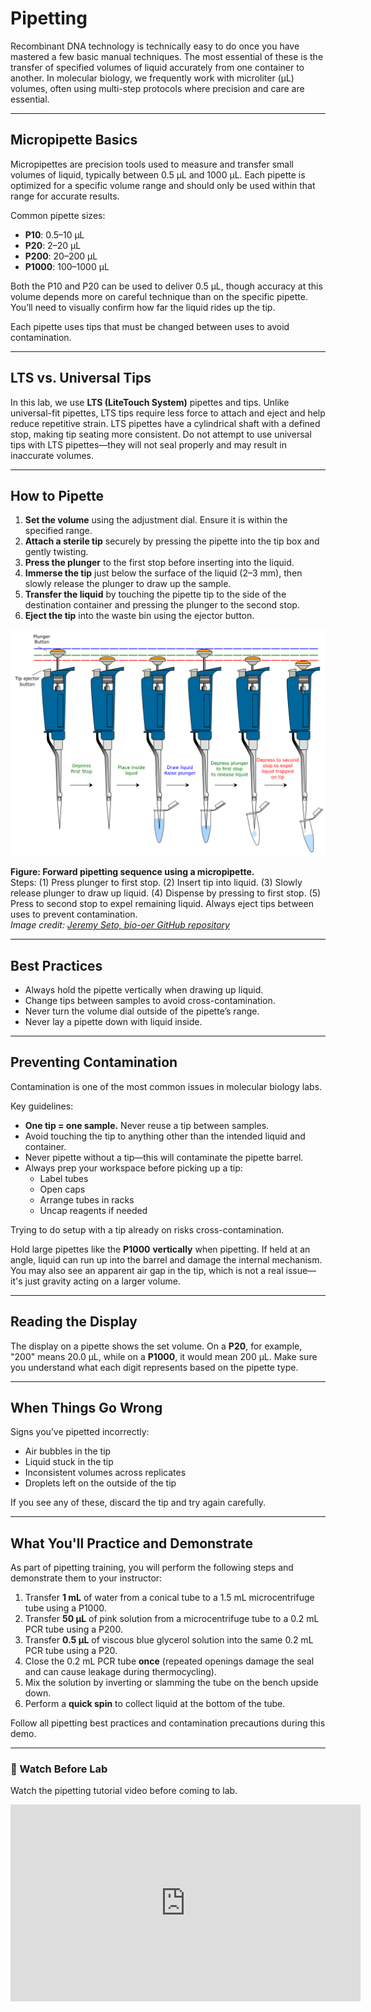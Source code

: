 # Pipetting

Recombinant DNA technology is technically easy to do once you have mastered a few basic manual techniques. The most essential of these is the transfer of specified volumes of liquid accurately from one container to another. In molecular biology, we frequently work with microliter (µL) volumes, often using multi-step protocols where precision and care are essential.

---

## Micropipette Basics

Micropipettes are precision tools used to measure and transfer small volumes of liquid, typically between 0.5 µL and 1000 µL. Each pipette is optimized for a specific volume range and should only be used within that range for accurate results.

Common pipette sizes:

- **P10**: 0.5–10 µL
- **P20**: 2–20 µL
- **P200**: 20–200 µL
- **P1000**: 100–1000 µL

Both the P10 and P20 can be used to deliver 0.5 µL, though accuracy at this volume depends more on careful technique than on the specific pipette. You’ll need to visually confirm how far the liquid rides up the tip.

Each pipette uses tips that must be changed between uses to avoid contamination.

---

## LTS vs. Universal Tips

In this lab, we use **LTS (LiteTouch System)** pipettes and tips. Unlike universal-fit pipettes, LTS tips require less force to attach and eject and help reduce repetitive strain. LTS pipettes have a cylindrical shaft with a defined stop, making tip seating more consistent. Do not attempt to use universal tips with LTS pipettes—they will not seal properly and may result in inaccurate volumes.

---

## How to Pipette

1. **Set the volume** using the adjustment dial. Ensure it is within the specified range.
2. **Attach a sterile tip** securely by pressing the pipette into the tip box and gently twisting.
3. **Press the plunger** to the first stop before inserting into the liquid.
4. **Immerse the tip** just below the surface of the liquid (2–3 mm), then slowly release the plunger to draw up the sample.
5. **Transfer the liquid** by touching the pipette tip to the side of the destination container and pressing the plunger to the second stop.
6. **Eject the tip** into the waste bin using the ejector button.

![Illustration showing the correct sequence for forward pipetting using a blue micropipette. Steps include pressing to the first stop, immersing tip, drawing up liquid, dispensing to the first stop, and pressing to the second stop to expel remaining liquid. Each step is labeled and the plunger positions are color-coded for clarity.](../images/pipetting_sequence.png)

**Figure: Forward pipetting sequence using a micropipette.**  
Steps: (1) Press plunger to first stop. (2) Insert tip into liquid. (3) Slowly release plunger to draw up liquid. (4) Dispense by pressing to first stop. (5) Press to second stop to expel remaining liquid. Always eject tips between uses to prevent contamination.  
*Image credit: [Jeremy Seto, bio-oer GitHub repository](https://raw.githubusercontent.com/jeremyseto/bio-oer/master/figures/molecular/pipetting/pipetting_sequence.png)*

---

## Best Practices

- Always hold the pipette vertically when drawing up liquid.
- Change tips between samples to avoid cross-contamination.
- Never turn the volume dial outside of the pipette’s range.
- Never lay a pipette down with liquid inside.

---

## Preventing Contamination

Contamination is one of the most common issues in molecular biology labs.

Key guidelines:

- **One tip = one sample.** Never reuse a tip between samples.
- Avoid touching the tip to anything other than the intended liquid and container.
- Never pipette without a tip—this will contaminate the pipette barrel.
- Always prep your workspace before picking up a tip:
    - Label tubes
    - Open caps
    - Arrange tubes in racks
    - Uncap reagents if needed

Trying to do setup with a tip already on risks cross-contamination.

Hold large pipettes like the **P1000** **vertically** when pipetting. If held at an angle, liquid can run up into the barrel and damage the internal mechanism. You may also see an apparent air gap in the tip, which is not a real issue—it's just gravity acting on a larger volume.

---

## Reading the Display

The display on a pipette shows the set volume. On a **P20**, for example, "200" means 20.0 µL, while on a **P1000**, it would mean 200 µL. Make sure you understand what each digit represents based on the pipette type.

---

## When Things Go Wrong

Signs you’ve pipetted incorrectly:

- Air bubbles in the tip
- Liquid stuck in the tip
- Inconsistent volumes across replicates
- Droplets left on the outside of the tip

If you see any of these, discard the tip and try again carefully.

---

## What You'll Practice and Demonstrate

As part of pipetting training, you will perform the following steps and demonstrate them to your instructor:

1. Transfer **1 mL** of water from a conical tube to a 1.5 mL microcentrifuge tube using a P1000.
2. Transfer **50 µL** of pink solution from a microcentrifuge tube to a 0.2 mL PCR tube using a P200.
3. Transfer **0.5 µL** of viscous blue glycerol solution into the same 0.2 mL PCR tube using a P20.
4. Close the 0.2 mL PCR tube **once** (repeated openings damage the seal and can cause leakage during thermocycling).
5. Mix the solution by inverting or slamming the tube on the bench upside down.
6. Perform a **quick spin** to collect liquid at the bottom of the tube.

Follow all pipetting best practices and contamination precautions during this demo.

---

### 🎥 Watch Before Lab

Watch the pipetting tutorial video before coming to lab.
<iframe width="560" height="315" src="https://www.youtube.com/embed/gKHO0HHPsXg" frameborder="0" allowfullscreen></iframe>
